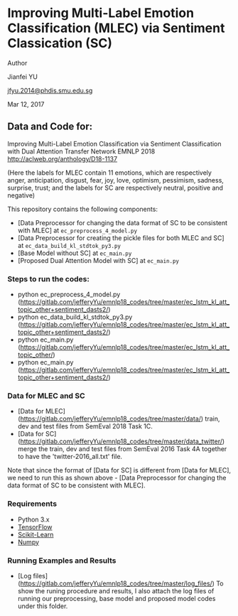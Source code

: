 # Improving Multi-Label Emotion Classification (MLEC) via Sentiment Classication (SC)

Author

Jianfei YU

jfyu.2014@phdis.smu.edu.sg

Mar 12, 2017

## Data and Code for:

Improving Multi-Label Emotion Classification via Sentiment Classification with Dual Attention Transfer Network
EMNLP 2018
http://aclweb.org/anthology/D18-1137

(Here the labels for MLEC contain 11 emotions, which are respectively anger, anticipation, disgust, fear, joy, love, optimism, pessimism, sadness, surprise, trust;
and the labels for SC are respectively neutral, positive and negative)

This repository contains the following components:
[](../SemEval2018_EC_github/)

- [Data Preprocessor for changing the data format of SC to be consistent with MLEC] at `ec_preprocess_4_model.py`
- [Data Preprocessor for creating the pickle files for both MLEC and SC] at `ec_data_build_kl_stdtok_py3.py`
- [Base Model without SC] at `ec_main.py`
- [Proposed Dual Attention Model with SC] at `ec_main.py`


### Steps to run the codes:
- python ec_preprocess_4_model.py (https://gitlab.com/jefferyYu/emnlp18_codes/tree/master/ec_lstm_kl_att_topic_other+sentiment_dasts2/)
- python ec_data_build_kl_stdtok_py3.py (https://gitlab.com/jefferyYu/emnlp18_codes/tree/master/ec_lstm_kl_att_topic_other+sentiment_dasts2/)
- python ec_main.py (https://gitlab.com/jefferyYu/emnlp18_codes/tree/master/ec_lstm_kl_att_topic_other/)
- python ec_main.py (https://gitlab.com/jefferyYu/emnlp18_codes/tree/master/ec_lstm_kl_att_topic_other+sentiment_dasts2/)

### Data for MLEC and SC
- [Data for MLEC] (https://gitlab.com/jefferyYu/emnlp18_codes/tree/master/data/) train, dev and test files from SemEval 2018 Task 1C.
- [Data for SC] (https://gitlab.com/jefferyYu/emnlp18_codes/tree/master/data_twitter/) merge the train, dev and test files from SemEval 2016 Task 4A together to have the 'twitter-2016_all.txt' file.

Note that since the format of [Data for SC] is different from [Data for MLEC], we need to run this as shown above - [Data Preprocessor for changing the data format of SC to be consistent with MLEC].


### Requirements

- Python 3.x
- [TensorFlow](https://www.tensorflow.org)
- [Scikit-Learn](http://scikit-learn.org/stable/index.html)
- [Numpy](http://www.numpy.org/)

### Running Examples and Results

- [Log files] (https://gitlab.com/jefferyYu/emnlp18_codes/tree/master/log_files/) To show the runing procedure and results, I also attach the log files of running our preprocessing, base model and proposed model codes under this folder.

